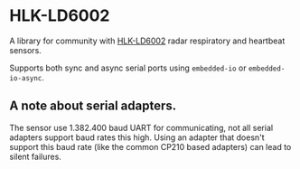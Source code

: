 # HLK-LD6002

A library for community with [HLK-LD6002](https://www.hlktech.net/index.php?id=1180) radar respiratory and heartbeat sensors.

Supports both sync and async serial ports using `embedded-io` or `embedded-io-async`.

## A note about serial adapters.

The sensor use 1.382.400 baud UART for communicating, not all serial adapters support baud rates this high.
Using an adapter that doesn't support this baud rate (like the common CP210 based adapters) can lead to silent failures.